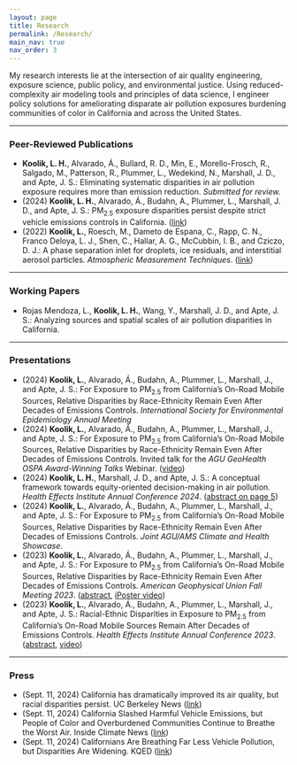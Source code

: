 ```yaml
---
layout: page
title: Research
permalink: /Research/
main_nav: true
nav_order: 3
---
```


<p>My research interests lie at the intersection of air quality engineering, exposure science, public policy, and environmental justice. Using reduced-complexity air modeling tools and principles of data science, I engineer policy solutions for ameliorating disparate air pollution exposures burdening communities of color in California and across the United States.</p>

<hr>

<h3>Peer-Reviewed Publications</h3>
<ul>
  <li><b>Koolik, L. H.</b>, Alvarado, Á., Bullard, R. D., Min, E., Morello-Frosch, R., Salgado, M., Patterson, R., Plummer, L., Wedekind, N., Marshall, J. D., and Apte, J. S.: Eliminating systematic disparities in air pollution exposure requires more than emission reduction. <i>Submitted for review.</i> </li> 
  <li>(2024) <b>Koolik, L. H.</b>, Alvarado, Á., Budahn, A., Plummer, L., Marshall, J. D., and Apte, J. S.: PM<sub>2.5</sub> exposure disparities persist despite strict vehicle emissions controls in California. (<a href="https://doi.org/10.1126/sciadv.adn8544">link</a>)</li>
  <li>(2022) <b>Koolik, L.</b>, Roesch, M., Dameto de Espana, C., Rapp, C. N., Franco Deloya, L. J., Shen, C., Hallar, A. G., McCubbin, I. B., and Cziczo, D. J.: A phase separation inlet for droplets, ice residuals, and interstitial aerosol particles. <i> Atmospheric Measurement Techniques</i>. (<a href="https://doi.org/10.5194/amt-15-3213-2022">link</a>)</li>
</ul>

<hr>

<h3>Working Papers</h3>
<ul>
  <li>Rojas Mendoza, L., <b>Koolik, L. H.</b>, Wang, Y., Marshall, J. D., and Apte, J. S.: Analyzing sources and spatial scales of air pollution disparities in California.</li>
</ul>

<hr>

<h3>Presentations</h3>
<ul>
  <li>(2024) <b>Koolik, L.</b>, Alvarado, Á., Budahn, A., Plummer, L., Marshall, J., and Apte, J. S.: For Exposure to PM<sub>2.5</sub> from California’s On-Road Mobile Sources, Relative Disparities by Race-Ethnicity Remain Even After Decades of Emissions Controls. <i>International Society for Environmental Epidemiology Annual Meeting</i></li>
  <li>(2024) <b>Koolik, L.</b>, Alvarado, Á., Budahn, A., Plummer, L., Marshall, J., and Apte, J. S.: For Exposure to PM<sub>2.5</sub> from California’s On-Road Mobile Sources, Relative Disparities by Race-Ethnicity Remain Even After Decades of Emissions Controls. Invited talk for the <i>AGU GeoHealth OSPA Award-Winning Talks</i> Webinar. (<a href="https://www.youtube.com/watch?v=LAqIPNALz8U">video</a>)</li>
  <li>(2024) <b>Koolik, L. H.</b>, Marshall, J. D., and Apte, J. S.: A conceptual framework towards equity-oriented decision-making in air pollution. <i> Health Effects Institute Annual Conference 2024</i>. (<a href="https://www.healtheffects.org/sites/default/files/2024-abstracts.pdf">abstract on page 5</a>)</li>
  <li>(2024) <b>Koolik, L.</b>, Alvarado, Á., Budahn, A., Plummer, L., Marshall, J., and Apte, J. S.: For Exposure to PM<sub>2.5</sub> from California’s On-Road Mobile Sources, Relative Disparities by Race-Ethnicity Remain Even After Decades of Emissions Controls. <i> Joint AGU/AMS Climate and Health Showcase</i>. </li>
  <li>(2023) <b>Koolik, L.</b>, Alvarado, Á., Budahn, A., Plummer, L., Marshall, J., and Apte, J. S.: For Exposure to PM<sub>2.5</sub> from California’s On-Road Mobile Sources, Relative Disparities by Race-Ethnicity Remain Even After Decades of Emissions Controls. <i> American Geophysical Union Fall Meeting 2023</i>. (<a href="https://agu.confex.com/agu/fm23/meetingapp.cgi/Paper/1353220">abstract</a>, <a href="https://agu23.ipostersessions.com/Default.aspx?s=FF-09-E2-4C-26-D4-09-E3-C2-CE-6B-CC-C2-18-BF-D0">iPoster video</a>)</li>
  <li>(2023) <b>Koolik, L.</b>, Alvarado, Á., Budahn, A., Plummer, L., Marshall, J., and Apte, J. S.: Racial-Ethnic Disparities in Exposure to PM<sub>2.5</sub> from California’s On-Road Mobile Sources Remain After Decades of Emissions Controls. <i> Health Effects Institute Annual Conference 2023</i>. (<a href="https://www.healtheffects.org/system/files/koolik-abstract-ac2023.pdf">abstract</a>, <a href="https://www.youtube.com/live/o81og34HRfw?si=4AH7Bvb-w2o41OHT">video</a>)</li>
</ul>

<hr>

<h3>Press</h3>
<ul>
  <li>(Sept. 11, 2024) California has dramatically improved its air quality, but racial disparities persist. <it>UC Berkeley News</it> (<a href="https://news.berkeley.edu/2024/09/11/california-has-dramatically-improved-its-air-quality-but-racial-disparities-persist/">link</a>) </li>
  <li>(Sept. 11, 2024) California Slashed Harmful Vehicle Emissions, but People of Color and Overburdened Communities Continue to Breathe the Worst Air. <it>Inside Climate News</it> (<a href="https://insideclimatenews.org/news/11092024/california-vehicle-emissions-exposure-disparity/">link</a>) </li>
  <li>(Sept. 11, 2024) Californians Are Breathing Far Less Vehicle Pollution, but Disparities Are Widening. <it>KQED</it> (<a href="https://www.kqed.org/science/1994307/californians-are-breathing-far-less-vehicle-pollution-but-disparities-are-widening">link</a>) </li>
</ul>
